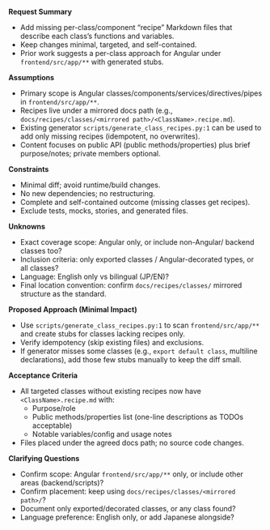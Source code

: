 **Request Summary**
- Add missing per-class/component “recipe” Markdown files that describe each class’s functions and variables.
- Keep changes minimal, targeted, and self-contained.
- Prior work suggests a per-class approach for Angular under `frontend/src/app/**` with generated stubs.

**Assumptions**
- Primary scope is Angular classes/components/services/directives/pipes in `frontend/src/app/**`.
- Recipes live under a mirrored docs path (e.g., `docs/recipes/classes/<mirrored path>/<ClassName>.recipe.md`).
- Existing generator `scripts/generate_class_recipes.py:1` can be used to add only missing recipes (idempotent, no overwrites).
- Content focuses on public API (public methods/properties) plus brief purpose/notes; private members optional.

**Constraints**
- Minimal diff; avoid runtime/build changes.
- No new dependencies; no restructuring.
- Complete and self-contained outcome (missing classes get recipes).
- Exclude tests, mocks, stories, and generated files.

**Unknowns**
- Exact coverage scope: Angular only, or include non-Angular/ backend classes too?
- Inclusion criteria: only exported classes / Angular-decorated types, or all classes?
- Language: English only vs bilingual (JP/EN)?
- Final location convention: confirm `docs/recipes/classes/` mirrored structure as the standard.

**Proposed Approach (Minimal Impact)**
- Use `scripts/generate_class_recipes.py:1` to scan `frontend/src/app/**` and create stubs for classes lacking recipes only.
- Verify idempotency (skip existing files) and exclusions.
- If generator misses some classes (e.g., `export default class`, multiline declarations), add those few stubs manually to keep the diff small.

**Acceptance Criteria**
- All targeted classes without existing recipes now have `<ClassName>.recipe.md` with:
  - Purpose/role
  - Public methods/properties list (one-line descriptions as TODOs acceptable)
  - Notable variables/config and usage notes
- Files placed under the agreed docs path; no source code changes.

**Clarifying Questions**
- Confirm scope: Angular `frontend/src/app/**` only, or include other areas (backend/scripts)?
- Confirm placement: keep using `docs/recipes/classes/<mirrored path>/`?
- Document only exported/decorated classes, or any class found?
- Language preference: English only, or add Japanese alongside?
